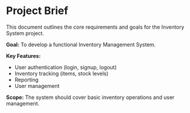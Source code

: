 # Project Brief

This document outlines the core requirements and goals for the Inventory System project.

**Goal:** To develop a functional Inventory Management System.

**Key Features:**
- User authentication (login, signup, logout)
- Inventory tracking (items, stock levels)
- Reporting
- User management

**Scope:** The system should cover basic inventory operations and user management.
